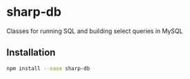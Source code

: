 # sharp-db

Classes for running SQL and building select queries in MySQL

## Installation

```bash
npm install --save sharp-db
```
